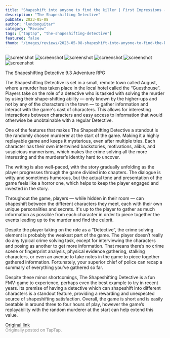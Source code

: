```yaml
---
title: "Shapeshift into anyone to find the killer | First Impressions - The Shapeshifting Detective"
description: "The Shapeshifting Detective"
pubDate: 2023-05-08
author: "lyndonguitar"
category: "Review"
tags: ["taptap", "the-shapeshifting-detective"]
featured: false
thumb: "/images/reviews/2023-05-08-shapeshift-into-anyone-to-find-the-killer--first-impressions---the-shapeshifting-detectiv-0.avif"
---
```


<div class="gallery">
  <img src="/images/reviews/2023-05-08-shapeshift-into-anyone-to-find-the-killer--first-impressions---the-shapeshifting-detectiv-0.avif" alt="screenshot" />
  <img src="/images/reviews/2023-05-08-shapeshift-into-anyone-to-find-the-killer--first-impressions---the-shapeshifting-detectiv-1.avif" alt="screenshot" />
  <img src="/images/reviews/2023-05-08-shapeshift-into-anyone-to-find-the-killer--first-impressions---the-shapeshifting-detectiv-2.avif" alt="screenshot" />
  <img src="/images/reviews/2023-05-08-shapeshift-into-anyone-to-find-the-killer--first-impressions---the-shapeshifting-detectiv-3.avif" alt="screenshot" />
  <img src="/images/reviews/2023-05-08-shapeshift-into-anyone-to-find-the-killer--first-impressions---the-shapeshifting-detectiv-4.avif" alt="screenshot" />
  <img src="/images/reviews/2023-05-08-shapeshift-into-anyone-to-find-the-killer--first-impressions---the-shapeshifting-detectiv-5.avif" alt="screenshot" />
</div>

The Shapeshifting Detective
9.3
Adventure
RPG

The Shapeshifting Detective is set in a small, remote town called August, where a murder has taken place in the local hotel called the “Guesthouse”. Players take on the role of a detective who is tasked with solving the murder by using their shape-shifting ability — only known by the higher-ups and not by any of the characters in the town — to gather information and interact with the game's cast of characters. This allows for interesting interactions between characters and easy access to information that would otherwise be unobtainable with a regular Detective.

One of the features that makes The Shapeshifting Detective a standout is the randomly chosen murderer at the start of the game. Making it a highly replayable game and keeps it mysterious, even after multiple tries. Each character has their own intertwined backstories, motivations, alibis, and suspicious mannerisms, which makes the crime solving all the more interesting and the murderer’s identity hard to uncover.

The writing is also well-paced, with the story gradually unfolding as the player progresses through the game divided into chapters. The dialogue is witty and sometimes humorous, but the actual tone and presentation of the game feels like a horror one, which helps to keep the player engaged and invested in the story.

Throughout the game, players — while hidden in their room — can shapeshift between the different characters they meet, each with their own unique personalities and secrets. It's up to the player to gather as much information as possible from each character in order to piece together the events leading up to the murder and find the culprit.

Despite the player taking on the role as a “Detective”, the crime solving element is probably the weakest part of the game. The player doesn’t really do any typical crime solving task, except for interviewing the characters and posing as another to get more information. That means there’s no crime scene or fingerprint analysis, physical evidence gathering, stalking characters, or even an avenue to take notes in the game to piece together gathered information. Fortunately, your superior chief of police can recap a summary of everything you’ve gathered so far.

Despite these minor shortcomings, The Shapeshifting Detective is a fun FMV-game to experience, perhaps even the best example to try in recent years. Its premise of having a detective which can shapeshift into different characters is a standout feature, providing a rewarding and unexpected source of shapeshifting satisfaction. Overall, the game is short and is easily beatable in around three to four hours of play, however the game’s replayability with the random murderer at the start can help extend this value.

[Original link](https://www.taptap.io/post/5375057)<br><span style="font-size: 0.95em; color: #888;">Originally posted on TapTap.</span>
